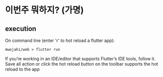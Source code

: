 # 이번주 뭐하지? (가명)

## execution
On command line (enter 'r' to hot reload a flutter app):
```
mwojahi/web > flutter run
```

If you’re working in an IDE/editor that supports Flutter’s IDE tools, follow it.
Save all action or click the hot reload button on the toolbar supports the hot reload to the app